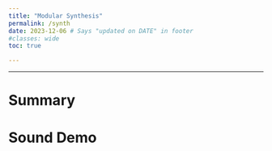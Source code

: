```yaml
---
title: "Modular Synthesis"
permalink: /synth 
date: 2023-12-06 # Says "updated on DATE" in footer
#classes: wide
toc: true

---
```

<!-- Page title shows here, left aligned, defined in front matter -->
<hr>

# Summary



# Sound Demo

